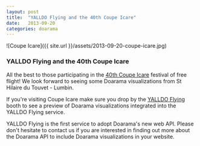 ```yaml
---
layout: post
title:  "YALLDO Flying and the 40th Coupe Icare"
date:   2013-09-20
categories: doarama
---
```



![Coupe Icare]({{ site.url }}/assets/2013-09-20-coupe-icare.jpg)

### YALLDO Flying and the 40th Coupe Icare

All the best to those participating in the [40th Coupe Icare](http://www.coupe-icare.org/) festival of free flight!  We look forward to seeing some Doarama visualizations from St Hilaire du Touvet - Lumbin.

If you're visiting Coupe Icare make sure you drop by the [YALLDO Flying](http://www.yalldo.com/) booth to see a preview of Doarama visualizations integrated into the YALLDO Flying service.

YALLDO Flying is the first service to adopt Doarama's new web API.  Please don't hesitate to contact us if you are interested in finding out more about the Doarama API to include Doarama visualizations in your website.


